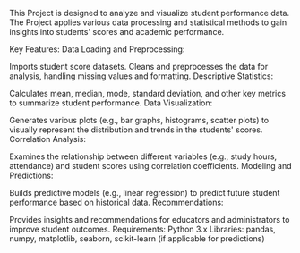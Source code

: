This Project is designed to analyze and visualize student performance data. The Project applies various data processing and statistical methods to gain insights into students' scores and academic performance.

Key Features:
Data Loading and Preprocessing:

Imports student score datasets.
Cleans and preprocesses the data for analysis, handling missing values and formatting.
Descriptive Statistics:

Calculates mean, median, mode, standard deviation, and other key metrics to summarize student performance.
Data Visualization:

Generates various plots (e.g., bar graphs, histograms, scatter plots) to visually represent the distribution and trends in the students' scores.
Correlation Analysis:

Examines the relationship between different variables (e.g., study hours, attendance) and student scores using correlation coefficients.
Modeling and Predictions:

Builds predictive models (e.g., linear regression) to predict future student performance based on historical data.
Recommendations:

Provides insights and recommendations for educators and administrators to improve student outcomes.
Requirements:
Python 3.x
Libraries: pandas, numpy, matplotlib, seaborn, scikit-learn (if applicable for predictions)
